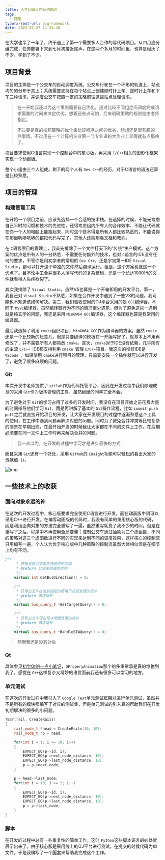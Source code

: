 ```yaml
---
title: 人生代码大作业初体验
tags:
  - 随笔
typora-root-url: big-homework
date: 2022-07-27 11:34:49
---
```


在大学也呆了一年了，终于遇上了第一个需要多人合作的写代码项目。从四月底分组完成，任务部署下来到七月初接近尾声，在这两个多月的时间里，也算是经历了不少，学到了不少。

<!--more-->

## 项目背景

项目的主体是一个公交车的自动调度系统。公交车行驶在一个环形的轨道上，站点均匀的分布于其上；系统需要支持在每个站点上创建顺时针上车、逆时针上车和下车三种请求，并调度公交车按照一定的策略前往这些站点处理请求。

> 在一开始我还以为这个策略需要自己优化，通过比较不同组之间调度完成请求需要的时间来决定优劣，想着还有点可怕，后来明确策略的规则是由老师指定。
>
> 不过要是真的按照策略的优化来比较程序之间的优劣，想想还是很有趣的一件事情，不过用在一个计算机专业第一节专业课的大作业上显得就有点那啥了。

项目要求使用C语言实现一个控制台中的核心版，再采用 `C/C++`相关的图形化框架实现一个动画版。

整个小组由三个人组成。剩下的两个人有 `Dev C++`的经历，对于C语言的语法还算是比较熟悉。

## 项目的管理

### 构建管理工具

在开始一个项目之前，应该先选择一个合适的技术栈。在选择的时候，不能光考虑自己平时的习惯和技术的先进性，还得考虑组内所有人的合作效率，不能让代码就在你一个人的电脑上能跑起来，同时这个技术得是所有人都比较熟悉的，不能说你在那里吭哧吭哧的都把代码写完了，其他人还搁那看文档和教程。

在 `C`语言项目的管理上，我首先排除了一个文件打天下的“传统”生产模式。这个方案的优点是所有人的十分熟悉，不需要任何额外的技术，也对 `C`语言的IDE没有任何的要求，不管你是用初学者的常用的 `Dev C++`，还是宇宙第一IDE `Visual Studio`，都可以打开这个单独的文件然后编译运行。但是，这个方案也就这一个优点了。且不论手工合并很多人撰写代码的复杂繁琐，光是一个长达1000行的文件就看得人头疼欲裂了。

其次我排除了 `Visual Studio`，虽然VS也算是一个开箱即用的开发平台。第一，我自己对 `Visual Studio`不熟悉，如果在合作开发中遇到了一些VS的问题，我可能也不知道该如何解决。第二，我们验收使用的OJ平台采用的是 `GCC`编译器，不同于 `MSVC`编译器，虽然编译器行为不同的情况很少遇见，但为了避免这些一遇到就是纯玄学的问题，我还是采用 `MinGW64 GCC`编译器，这个编译器也算是我常用的编译器。

最后我选择了利用 `cmake`组织项目，`MinGW64 GCC`作为编译器的方案。虽然 `cmake`还是一个比较新的玩意儿，但是只要编译的模板在一开始写好了，就基本上不用再修改了，并不需要所有人都熟悉 `cmake`。其次，`cmake`对于IDE没有依赖，几乎所有的主流 `C/C++ `IDE都支持利用  `cmake `管理 `C/C++`项目。我这次的推荐IDE是 `VSCode `，如果使用 `cmake`进行项目的管理，只需要安装一个插件就可以进行开发了，避免了很多麻烦的问题。

### Git

本次开发中老师提供了 `gitlab`作为代码托管平台，因此在开发过程中我们顺理成章的采用 `Git`作为版本管理的工具，~~虽然组里的同学完全不会。~~

为了避免对于 `Git`的学习占用了过多的开发时间，我没有在项目开始之前花费大量的时间指导他们学习 `Git`，而是再讲解了基本的 `Git`操作流程，比如 `commit push pull`之后就直接开始项目的开发，让大家在开发项目的过程中逐渐熟悉这个工具的使用，在工作中遇到问题再解决对应的问题。同时为了避免合并冲突等比较复杂的情景在早期出现，在最开始开发的时候我让大家都在不同的文件上工作，在后期必须要在同一文件上工作时再来解决合并的问题。

> 我一直以为，在开发的过程中学习才是进步最快的方式

而且采用 `Git`还有一个好处，采用 `Github`的 `Insight`功能可以轻松的看出大家的贡献值（）。

![img](1.png)

## 一些技术上的收获

### 面向对象永远的神

在这次的开发过程中，核心版要求完全使用C语言进行开发，而在动画版中则可以采用C++进行开发。在编写动画版的代码时，我没有简单的重用核心版的代码，而是利用面向对象的方法完全重写了一遍，虽然重写耗费了我不少的时间，但是在重写了之后，程序中不再使用全局变量；控制公交车通过抽象为三个虚函数，不同的策略对这三个虚函数进行不同的实现来达到不同的调度效果，这样核心的控制流只用编写一遍，个人认为优于核心版中几种策略的控制流虽然大体相似但是在细节上均有不同。

```cpp
/**
     * 获得当前公交车应该前进的方向
     * @return 公交车前进的方向
     */
    virtual int GetBusDirection() = 0;

    /**
     * 获得公交车在当前指定的策略下应该处理的请求
     * @return 请求指针
     */
    virtual bus_query_t *GetTargetQuery() = 0;

    /**
     * 获取公交车现在可以顺便处理的请求
     * @return 请求指针
     */
    virtual bus_query_t *HandleBTWQuery() = 0;

```

> 然而我还是没有对象

### Qt

具体参见[初学Qt的一点小笔记](https://rrricardo.top/blog/2022/07/01/qt-learning/#more)，`QProperyAnimation`那个的多重继承是真的惊艳到我了，感觉在 `C++`这样复杂又精妙的语言面前我还有很多可以学习的地方。

### 单元测试

在这次的开发过程中我引入了 `Google Test`单元测试框架以进行单元测试，虽然并不是所有的模块都编写了对应的测试集，但是单元测试的引入真的帮助我们在开发初期解决的很多的小问题。

```cpp
TEST(rail, CreateRails)
{
    rail_node_t *head = CreateRails(10, 10);
    rail_node_t *p = head;

    for(int i = 1; i <= 10; i++)
    {
        EXPECT_EQ(p->id, i);
        EXPECT_EQ(p->next_node_distance, 10);
        EXPECT_EQ(p->last_node_distance, 10);
        p = p->next_node;
    }

    p = head->last_node;
    for(int i = 10; i >= 1; i--)
    {
        EXPECT_EQ(p->id, i);
        EXPECT_EQ(p->next_node_distance, 10);
        EXPECT_EQ(p->last_node_distance, 10);
        p = p->last_node;
    }
}
```

### 脚本

在开发的过程中总有一些重复性的简单工作，这时 `Python`这些脚本语言的妙处就展示出来了。由于核心版是采用线上的OJ平台进行测试，在提交的时候代码为单文件，于是我编写了一个[脚本](https://github.com/jackfiled/auto_bus/blob/master/main.py)来帮助我完成这个工作。
